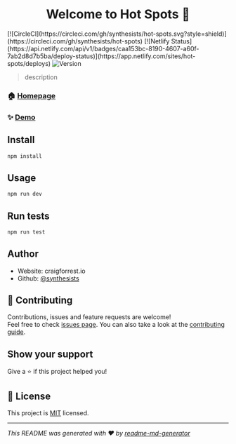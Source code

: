 <h1 align="center">Welcome to Hot Spots 👋</h1>
<p>
  [![CircleCI](https://circleci.com/gh/synthesists/hot-spots.svg?style=shield)](https://circleci.com/gh/synthesists/hot-spots)
  [![Netlify Status](https://api.netlify.com/api/v1/badges/caa153bc-8190-4607-a60f-7ab2d8d7b5ba/deploy-status)](https://app.netlify.com/sites/hot-spots/deploys)
  <img alt="Version" src="https://img.shields.io/badge/version-1.0.0-blue.svg?cacheSeconds=2592000" />
</p>

> description

### 🏠 [Homepage](https://github.com/synthesists/hot-spots#readme)

### ✨ [Demo](https://hot-spots.craigforrest.io)

## Install

```sh
npm install
```

## Usage

```sh
npm run dev
```

## Run tests

```sh
npm run test
```

## Author

- Website: craigforrest.io
- Github: [@synthesists](https://github.com/synthesists)

## 🤝 Contributing

Contributions, issues and feature requests are welcome!<br />Feel free to check [issues page](https://github.com/synthesists/hot-spots/issues). You can also take a look at the [contributing guide](https://github.com/synthesists/hot-spots/blob/master/CONTRIBUTING.md).

## Show your support

Give a ⭐️ if this project helped you!

## 📝 License

This project is [MIT](https://github.com/synthesists/hot-spots/blob/master/LICENSE) licensed.

---

_This README was generated with ❤️ by [readme-md-generator](https://github.com/kefranabg/readme-md-generator)_

